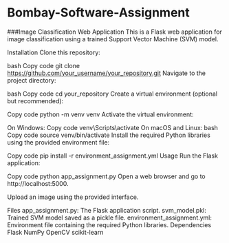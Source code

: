 # Bombay-Software-Assignment

###Image Classification Web Application
This is a Flask web application for image classification using a trained Support Vector Machine (SVM) model.

Installation
Clone this repository:

bash
Copy code
git clone https://github.com/your_username/your_repository.git
Navigate to the project directory:

bash
Copy code
cd your_repository
Create a virtual environment (optional but recommended):

Copy code
python -m venv venv
Activate the virtual environment:

On Windows:
Copy code
venv\Scripts\activate
On macOS and Linux:
bash
Copy code
source venv/bin/activate
Install the required Python libraries using the provided environment file:

Copy code
pip install -r environment_assignment.yml
Usage
Run the Flask application:

Copy code
python app_assignment.py
Open a web browser and go to http://localhost:5000.

Upload an image using the provided interface.

Files
app_assignment.py: The Flask application script.
svm_model.pkl: Trained SVM model saved as a pickle file.
environment_assignment.yml: Environment file containing the required Python libraries.
Dependencies
Flask
NumPy
OpenCV
scikit-learn

